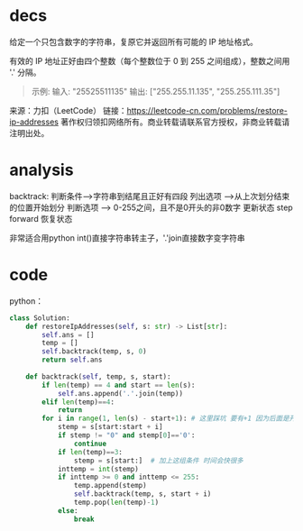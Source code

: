 # decs
给定一个只包含数字的字符串，复原它并返回所有可能的 IP 地址格式。

有效的 IP 地址正好由四个整数（每个整数位于 0 到 255 之间组成），整数之间用 '.' 分隔。


>示例:
输入: "25525511135"
输出: ["255.255.11.135", "255.255.111.35"]

来源：力扣（LeetCode）
链接：https://leetcode-cn.com/problems/restore-ip-addresses
著作权归领扣网络所有。商业转载请联系官方授权，非商业转载请注明出处。
# analysis
backtrack:
  判断条件-->字符串到结尾且正好有四段
  列出选项 -->从上次划分结束的位置开始划分
  判断选项 --> 0-255之间，且不是0开头的非0数字
  更新状态
  step forward
  恢复状态

非常适合用python int()直接字符串转主子，'.'join直接数字变字符串
# code
python：
```python
class Solution:
    def restoreIpAddresses(self, s: str) -> List[str]:
        self.ans = []
        temp = []
        self.backtrack(temp, s, 0)
        return self.ans
    
    def backtrack(self, temp, s, start):
        if len(temp) == 4 and start == len(s):
            self.ans.append('.'.join(temp))
        elif len(temp)==4:
            return
        for i in range(1, len(s) - start+1): # 这里踩坑 要有+1 因为后面是开区间
            stemp = s[start:start + i]
            if stemp != "0" and stemp[0]=='0':
                continue
            if len(temp)==3:
                stemp = s[start:]  # 加上这组条件 时间会快很多
            inttemp = int(stemp)
            if inttemp >= 0 and inttemp <= 255:
                temp.append(stemp)
                self.backtrack(temp, s, start + i)
                temp.pop(len(temp)-1)
            else:
                break
```
